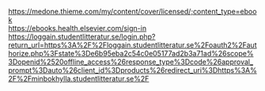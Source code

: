 
https://medone.thieme.com/my/content/cover/licensed/;content_type=ebook  
https://ebooks.health.elsevier.com/sign-in  
https://loggain.studentlitteratur.se/login.php?return_url=https%3A%2F%2Floggain.studentlitteratur.se%2Foauth2%2Fauthorize.php%3Fstate%3De6b95eba2c54c0e05177ad2b3a71ad%26scope%3Dopenid%2520offline_access%26response_type%3Dcode%26approval_prompt%3Dauto%26client_id%3Dproducts%26redirect_uri%3Dhttps%3A%2F%2Fminbokhylla.studentlitteratur.se%2F  
